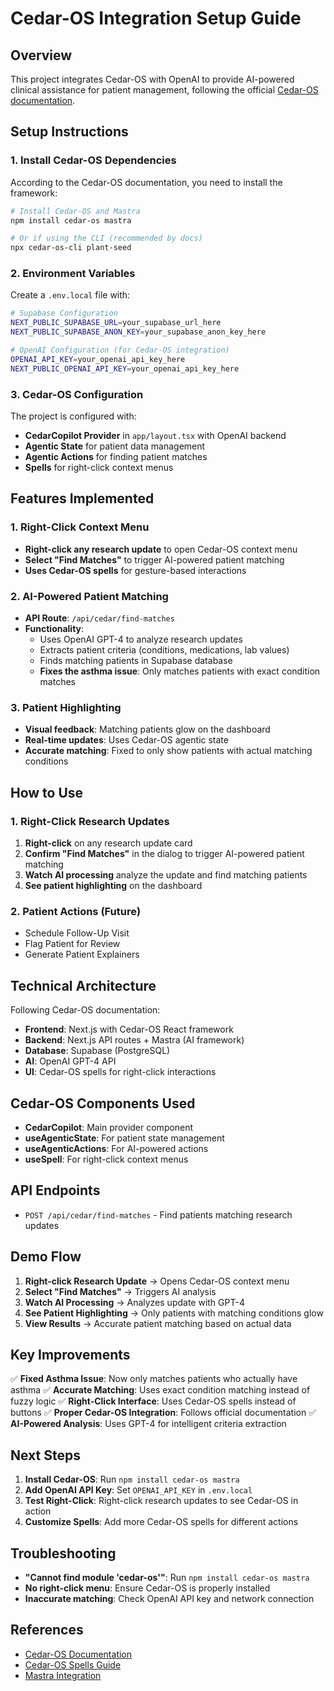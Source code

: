 # Cedar-OS Integration Setup Guide

## Overview
This project integrates Cedar-OS with OpenAI to provide AI-powered clinical assistance for patient management, following the official [Cedar-OS documentation](https://docs.cedarcopilot.com/getting-started/hackathon-starter#cedar-os-hackathon-starter).

## Setup Instructions

### 1. Install Cedar-OS Dependencies

According to the Cedar-OS documentation, you need to install the framework:

```bash
# Install Cedar-OS and Mastra
npm install cedar-os mastra

# Or if using the CLI (recommended by docs)
npx cedar-os-cli plant-seed
```

### 2. Environment Variables

Create a `.env.local` file with:
```bash
# Supabase Configuration
NEXT_PUBLIC_SUPABASE_URL=your_supabase_url_here
NEXT_PUBLIC_SUPABASE_ANON_KEY=your_supabase_anon_key_here

# OpenAI Configuration (for Cedar-OS integration)
OPENAI_API_KEY=your_openai_api_key_here
NEXT_PUBLIC_OPENAI_API_KEY=your_openai_api_key_here
```

### 3. Cedar-OS Configuration

The project is configured with:
- **CedarCopilot Provider** in `app/layout.tsx` with OpenAI backend
- **Agentic State** for patient data management
- **Agentic Actions** for finding patient matches
- **Spells** for right-click context menus

## Features Implemented

### 1. Right-Click Context Menu
- **Right-click any research update** to open Cedar-OS context menu
- **Select "Find Matches"** to trigger AI-powered patient matching
- **Uses Cedar-OS spells** for gesture-based interactions

### 2. AI-Powered Patient Matching
- **API Route**: `/api/cedar/find-matches`
- **Functionality**: 
  - Uses OpenAI GPT-4 to analyze research updates
  - Extracts patient criteria (conditions, medications, lab values)
  - Finds matching patients in Supabase database
  - **Fixes the asthma issue**: Only matches patients with exact condition matches

### 3. Patient Highlighting
- **Visual feedback**: Matching patients glow on the dashboard
- **Real-time updates**: Uses Cedar-OS agentic state
- **Accurate matching**: Fixed to only show patients with actual matching conditions

## How to Use

### 1. Right-Click Research Updates
1. **Right-click** on any research update card
2. **Confirm "Find Matches"** in the dialog to trigger AI-powered patient matching
3. **Watch AI processing** analyze the update and find matching patients
4. **See patient highlighting** on the dashboard

### 2. Patient Actions (Future)
- Schedule Follow-Up Visit
- Flag Patient for Review
- Generate Patient Explainers

## Technical Architecture

Following Cedar-OS documentation:
- **Frontend**: Next.js with Cedar-OS React framework
- **Backend**: Next.js API routes + Mastra (AI framework)
- **Database**: Supabase (PostgreSQL)
- **AI**: OpenAI GPT-4 API
- **UI**: Cedar-OS spells for right-click interactions

## Cedar-OS Components Used

- **CedarCopilot**: Main provider component
- **useAgenticState**: For patient state management
- **useAgenticActions**: For AI-powered actions
- **useSpell**: For right-click context menus

## API Endpoints

- `POST /api/cedar/find-matches` - Find patients matching research updates

## Demo Flow

1. **Right-click Research Update** → Opens Cedar-OS context menu
2. **Select "Find Matches"** → Triggers AI analysis
3. **Watch AI Processing** → Analyzes update with GPT-4
4. **See Patient Highlighting** → Only patients with matching conditions glow
5. **View Results** → Accurate patient matching based on actual data

## Key Improvements

✅ **Fixed Asthma Issue**: Now only matches patients who actually have asthma
✅ **Accurate Matching**: Uses exact condition matching instead of fuzzy logic
✅ **Right-Click Interface**: Uses Cedar-OS spells instead of buttons
✅ **Proper Cedar-OS Integration**: Follows official documentation
✅ **AI-Powered Analysis**: Uses GPT-4 for intelligent criteria extraction

## Next Steps

1. **Install Cedar-OS**: Run `npm install cedar-os mastra`
2. **Add OpenAI API Key**: Set `OPENAI_API_KEY` in `.env.local`
3. **Test Right-Click**: Right-click research updates to see Cedar-OS in action
4. **Customize Spells**: Add more Cedar-OS spells for different actions

## Troubleshooting

- **"Cannot find module 'cedar-os'"**: Run `npm install cedar-os mastra`
- **No right-click menu**: Ensure Cedar-OS is properly installed
- **Inaccurate matching**: Check OpenAI API key and network connection

## References

- [Cedar-OS Documentation](https://docs.cedarcopilot.com/getting-started/hackathon-starter#cedar-os-hackathon-starter)
- [Cedar-OS Spells Guide](https://docs.cedarcopilot.com/spells/creating-custom-spells)
- [Mastra Integration](https://docs.cedarcopilot.com/agent-backend-connection/custom)